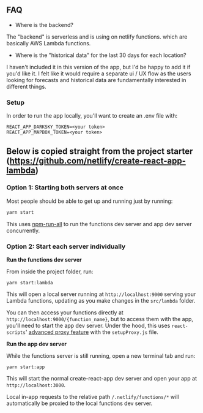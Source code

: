 ## FAQ

- Where is the backend?

The "backend" is serverless and is using on netlify functions. which are basically AWS Lambda functions.

- Where is the "historical data" for the last 30 days for each location?
  
I haven't included it in this version of the app, but I'd be happy to add it if you'd like it. I felt like it would require a separate ui / UX flow as the users looking for forecasts and historical data are fundamentally interested in different things.

### Setup

In order to run the app locally, you'll want to create an .env file with:
```
REACT_APP_DARKSKY_TOKEN=<your token>
REACT_APP_MAPBOX_TOKEN=<your token>
```

## Below is copied straight from the project starter (https://github.com/netlify/create-react-app-lambda)

### Option 1: Starting both servers at once

Most people should be able to get up and running just by running:

```bash
yarn start
```

This uses [npm-run-all](https://github.com/mysticatea/npm-run-all#readme) to run the functions dev server and app dev server concurrently.

### Option 2: Start each server individually

**Run the functions dev server**

From inside the project folder, run:

```
yarn start:lambda
```

This will open a local server running at `http://localhost:9000` serving your Lambda functions, updating as you make changes in the `src/lambda` folder.

You can then access your functions directly at `http://localhost:9000/{function_name}`, but to access them with the app, you'll need to start the app dev server. Under the hood, this uses `react-scripts`' [advanced proxy feature](https://github.com/facebook/create-react-app/blob/master/packages/react-scripts/template/README.md#configuring-the-proxy-manually) with the `setupProxy.js` file.

**Run the app dev server**

While the functions server is still running, open a new terminal tab and run:

```
yarn start:app
```

This will start the normal create-react-app dev server and open your app at `http://localhost:3000`.

Local in-app requests to the relative path `/.netlify/functions/*` will automatically be proxied to the local functions dev server.